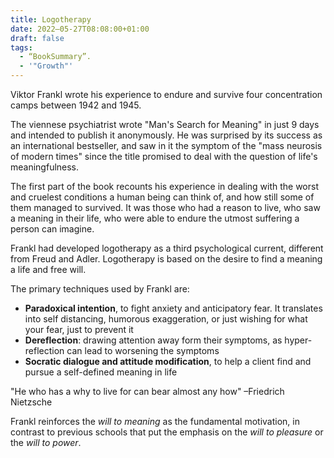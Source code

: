 ```yaml
---
title: Logotherapy
date: 2022–05-27T08:08:00+01:00
draft: false
tags:
  - “BookSummary”.
  - '"Growth"'
---
```


Viktor Frankl wrote his experience to endure and survive four concentration camps between 1942 and 1945.

The viennese psychiatrist wrote  "Man's Search for Meaning" in just 9 days and intended to publish it anonymously. He was surprised by its success as an international bestseller, and saw in it the symptom of the "mass neurosis of modern times" since the title promised to deal with the question of life's meaningfulness.

The first part of the book recounts his experience in dealing with the worst and cruelest conditions a human being can think of, and how still some of them managed to survived. It was those who had a reason to live, who saw a meaning in their life, who were able to endure the utmost suffering a person can imagine.

Frankl had developed logotherapy as a third psychological current, different from Freud and Adler. Logotherapy is based on the desire to find a meaning a life and free will.

The primary techniques used by Frankl are:
- **Paradoxical intention**, to fight anxiety and anticipatory fear. It translates into self distancing, humorous exaggeration, or just wishing for what your fear, just to prevent it
- **Dereflection**: drawing attention away form their symptoms, as hyper-reflection can lead to worsening the symptoms
- **Socratic dialogue and attitude modification**, to help a client find and pursue a self-defined meaning in life

"He who has a why to live for can bear almost any how"
–Friedrich Nietzsche

Frankl reinforces the _will to meaning_ as the fundamental motivation, in contrast to previous schools that put the emphasis on the _will to pleasure_ or the _will to power_.
